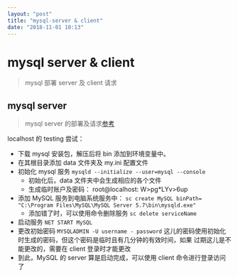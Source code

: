 ```yaml
---
layout: "post"
title: "mysql-server & client"
date: "2018-11-01 10:13"
---
```


# mysql server & client

> mysql 部署 server 及 client 请求

## mysql server

> mysql server 的部署及请求[参考](http://www.cnblogs.com/QingXiaxu/p/7987302.html)

localhost 的 testing 尝试：
- 下载 mysql 安装包，解压后将 bin 添加到环境变量中。
-  在其根目录添加 data 文件夹及 my.ini 配置文件
- 初始化 mysql 服务 `mysqld --initialize --user=mysql --console`
    - 初始化后，data 文件夹中会生成相应的各个文件
    - 生成临时账户及密码： root@localhost: W>pg*LYv>6up
- 添加 MySQL 服务到电脑系统服务中： `sc create MySQL binPath= "C:\Program Files\MySQL\MySQL Server 5.7\bin\mysqld.exe"`
    - 添加错了时，可以使用命令删除服务 `sc delete serviceName`
- 启动服务 `NET START MySQL`
- 更改初始密码 `MYSQLADMIN -U username - password` 这儿的密码使用初始化时生成的密码，但这个密码是临时且有几分钟的有效时间，如果 过期这儿是不能更改的，需要在 client 登录时才能更改
- 到此，MySQL 的 server 算是启动完成，可以使用 client 命令进行登录访问了

